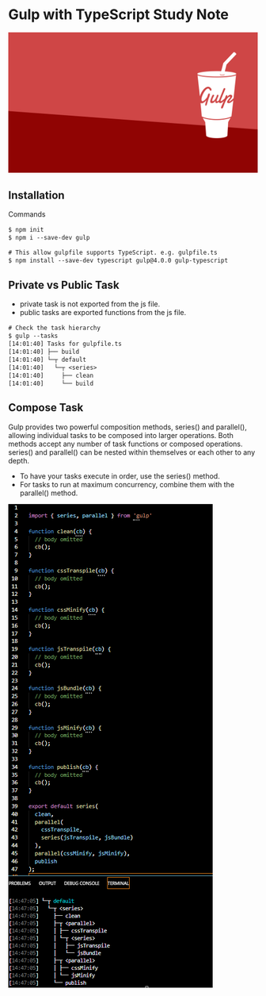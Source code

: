 # Gulp with TypeScript Study Note

![gulp banner](images\gulp.png)

## Installation 

Commands
```
$ npm init
$ npm i --save-dev gulp
```

```
# This allow gulpfile supports TypeScript. e.g. gulpfile.ts
$ npm install --save-dev typescript gulp@4.0.0 gulp-typescript
```

## Private vs Public Task

- private task is not exported from the js file. 
- public tasks are exported functions from the js file.

```
# Check the task hierarchy
$ gulp --tasks
[14:01:40] Tasks for gulpfile.ts
[14:01:40] ├── build
[14:01:40] └─┬ default
[14:01:40]   └─┬ <series>
[14:01:40]     ├── clean
[14:01:40]     └── build
```

## Compose Task

Gulp provides two powerful composition methods, series() and parallel(), allowing individual tasks to be composed into larger operations. Both methods accept any number of task functions or composed operations. series() and parallel() can be nested within themselves or each other to any depth.
- To have your tasks execute in order, use the series() method.
- For tasks to run at maximum concurrency, combine them with the parallel() method.

![compose-task](./images/compose-task.png)
